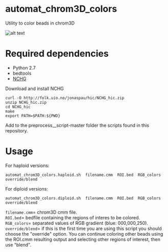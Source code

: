 # automat_chrom3D_colors
Utility to color beads in chrom3D 

![alt text](https://xespes10.u.hpc.mssm.edu/images/schematic_3.png)


# Required dependencies 
- Python 2.7 
- bedtools
- [NCHG](http://folk.uio.no/jonaspau/hic/NCHG_hic.zip)


Download and install NCHG 

```curl -O http://folk.uio.no/jonaspau/hic/NCHG_hic.zip ``` <br/>
```unzip NCHG_hic.zip ``` <br/>
```cd NCHG_hic ```  <br/>
```make ```  <br/>
```export PATH=$PATH:${PWD} ```   

Add to the preprocess__script-master folder the scripts found in this repository.

# Usage

For haploid versions: 

```automat_chrom3D_colors.haploid.sh  filename.cmm  ROI.bed  RGB_colors  override/blend```

For diploid versions:

```automat_chrom3D_colors.diploid.sh  filename.cmm  ROI.bed  RGB_colors  override/blend```

```filename.cmm```= chrom3D cmm file. <br/>
```ROI.bed```= bedfile containing the regions of interes to be colored. <br/>
```RGB_colors```= separated values of RGB gradient (blue: 000,000,250). <br/>
```override/blend```= if this is the first time you are using this script you should choose the "override" option. You can continue coloring other beads using the ROI.cmm resulting output and selecting other regions of interest, then use "blend". <br/>

